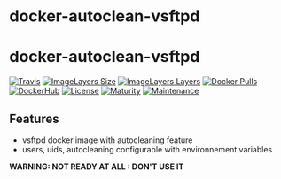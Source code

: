 # docker-autoclean-vsftpd

# docker-autoclean-vsftpd

[![Travis](https://img.shields.io/travis/thefab/docker-autoclean-vsftpd.svg)](https://travis-ci.org/thefab/docker-autoclean-vsftpd)
[![ImageLayers Size](https://img.shields.io/imagelayers/image-size/thefab/autoclean-vsftpd/latest.svg)](https://imagelayers.io/?images=thefab/autoclean-vsftpd:latest)
[![ImageLayers Layers](https://img.shields.io/imagelayers/layers/thefab/autoclean-vsftpd/latest.svg)](https://imagelayers.io/?images=thefab/autoclean-vsftpd:latest)
[![Docker Pulls](https://img.shields.io/docker/pulls/thefab/autoclean-vsftpd.svg)](https://hub.docker.com/r/thefab/autoclean-vsftpd/)
[![DockerHub](https://img.shields.io/badge/docker%20hub-link-green.svg)](https://hub.docker.com/r/thefab/autoclean-vsftpd/)
[![License](https://img.shields.io/badge/license-MIT-blue.svg)]()
[![Maturity](https://img.shields.io/badge/maturity-alpha-yellow.svg)]()
[![Maintenance](https://img.shields.io/maintenance/no/2016.svg)]()

## Features

- vsftpd docker image with autocleaning feature
- users, uids, autocleaning configurable with environnement variables

**WARNING: NOT READY AT ALL : DON'T USE IT**
